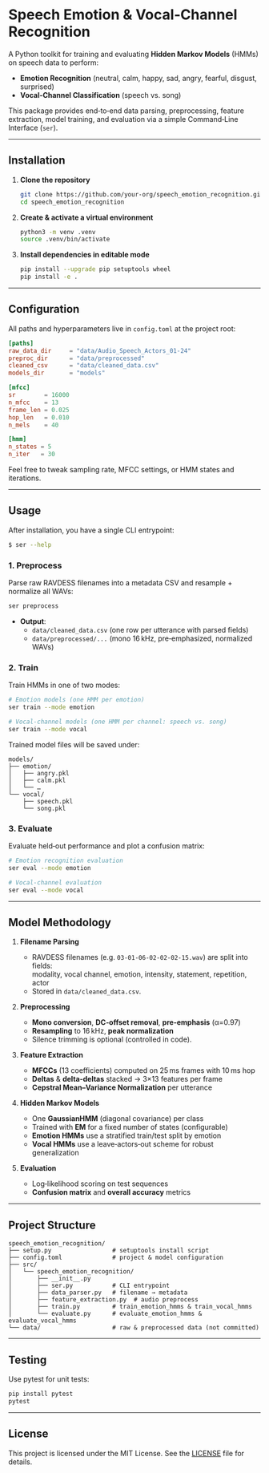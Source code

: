 # Speech Emotion & Vocal‑Channel Recognition

A Python toolkit for training and evaluating **Hidden Markov Models** (HMMs) on speech data to perform:

- **Emotion Recognition** (neutral, calm, happy, sad, angry, fearful, disgust, surprised)  
- **Vocal‑Channel Classification** (speech vs. song)

This package provides end‑to‑end data parsing, preprocessing, feature extraction, model training, and evaluation via a simple Command‑Line Interface (`ser`).

---

## Installation

1. **Clone the repository**  
   ```bash
   git clone https://github.com/your‑org/speech_emotion_recognition.git
   cd speech_emotion_recognition
   ```

2. **Create & activate a virtual environment**  
   ```bash
   python3 -m venv .venv
   source .venv/bin/activate
   ```

3. **Install dependencies in editable mode**  
   ```bash
   pip install --upgrade pip setuptools wheel
   pip install -e .
   ```

---

## Configuration

All paths and hyperparameters live in `config.toml` at the project root:

```toml
[paths]
raw_data_dir     = "data/Audio_Speech_Actors_01-24"
preproc_dir      = "data/preprocessed"
cleaned_csv      = "data/cleaned_data.csv"
models_dir       = "models"

[mfcc]
sr        = 16000
n_mfcc    = 13
frame_len = 0.025
hop_len   = 0.010
n_mels    = 40

[hmm]
n_states = 5
n_iter   = 30
```

Feel free to tweak sampling rate, MFCC settings, or HMM states and iterations.

---

## Usage

After installation, you have a single CLI entrypoint:  

```bash
$ ser --help
```

### 1. Preprocess

Parse raw RAVDESS filenames into a metadata CSV and resample + normalize all WAVs:

```bash
ser preprocess
```

- **Output**:  
  - `data/cleaned_data.csv` (one row per utterance with parsed fields)  
  - `data/preprocessed/...` (mono 16 kHz, pre‑emphasized, normalized WAVs)

### 2. Train

Train HMMs in one of two modes:

```bash
# Emotion models (one HMM per emotion)
ser train --mode emotion

# Vocal‑channel models (one HMM per channel: speech vs. song)
ser train --mode vocal
```

Trained model files will be saved under:

```
models/
├── emotion/
│   ├── angry.pkl
│   ├── calm.pkl
│   └── … 
└── vocal/
    ├── speech.pkl
    └── song.pkl
```

### 3. Evaluate

Evaluate held‑out performance and plot a confusion matrix:

```bash
# Emotion recognition evaluation
ser eval --mode emotion

# Vocal-channel evaluation
ser eval --mode vocal
```

---

## Model Methodology

1. **Filename Parsing**  
   - RAVDESS filenames (e.g. `03-01-06-02-02-02-15.wav`) are split into fields:  
     modality, vocal channel, emotion, intensity, statement, repetition, actor  
   - Stored in `data/cleaned_data.csv`.

2. **Preprocessing**  
   - **Mono conversion**, **DC‑offset removal**, **pre‑emphasis** (α=0.97)  
   - **Resampling** to 16 kHz, **peak normalization**  
   - Silence trimming is optional (controlled in code).

3. **Feature Extraction**  
   - **MFCCs** (13 coefficients) computed on 25 ms frames with 10 ms hop  
   - **Deltas** & **delta‑deltas** stacked → 3×13 features per frame  
   - **Cepstral Mean–Variance Normalization** per utterance

4. **Hidden Markov Models**  
   - One **GaussianHMM** (diagonal covariance) per class  
   - Trained with **EM** for a fixed number of states (configurable)  
   - **Emotion HMMs** use a stratified train/test split by emotion  
   - **Vocal HMMs** use a leave‑actors‑out scheme for robust generalization  

5. **Evaluation**  
   - Log‑likelihood scoring on test sequences  
   - **Confusion matrix** and **overall accuracy** metrics  

---

## Project Structure

```
speech_emotion_recognition/
├── setup.py                 # setuptools install script
├── config.toml              # project & model configuration
├── src/
│   └── speech_emotion_recognition/
│       ├── __init__.py
│       ├── ser.py           # CLI entrypoint
│       ├── data_parser.py   # filename → metadata
│       ├── feature_extraction.py  # audio preprocess
│       ├── train.py         # train_emotion_hmms & train_vocal_hmms
│       └── evaluate.py      # evaluate_emotion_hmms & evaluate_vocal_hmms
└── data/                    # raw & preprocessed data (not committed)
```

---

## Testing

Use pytest for unit tests:

```bash
pip install pytest
pytest
```

---

## License

This project is licensed under the MIT License. See the [LICENSE](LICENSE) file for details.
